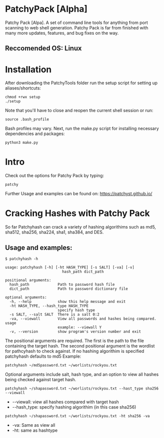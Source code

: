 # PatchyPack [Alpha]
Patchy Pack [Alpa]. A set of command line tools for anything from port scanning to web shell generation.
Patchy Pack is far from finished with many more updates, features, and bug fixes on the way.
## Reccomended OS: Linux
# Installation
After downloading the PatchyTools folder run the setup script for setting up aliases/shortcuts:
```
chmod +rwx setup
./setup
```
Note that you'll have to close and reopen the current shell session or run:
```
source .bash_profile
```
Bash profiles may vary. 
Next, run the make.py script for installing necessary dependencies and packages:
```
python3 make.py
```
# Intro
Check out the options for Patchy Pack by typing: 
```
patchy
```
Further Usage and examples can be found on: https://patchyst.github.io/

# Cracking Hashes with Patchy Pack
So far Patchyhash can crack a variety of hashing algorithims such as md5, sha512, sha256, sha224, sha1, sha384, and DES.
 ## Usage and examples:
```
$ patchyhash -h

usage: patchyhash [-h] [-ht HASH_TYPE] [-s SALT] [-va] [-v]
                          hash_path dict_path

positional arguments:
  hash_path             Path to password hash file
  dict_path             Path to password dictionary file

optional arguments:
  -h, --help            show this help message and exit
  -ht HASH_TYPE, --hash_type HASH_TYPE
                        specify hash type
  -s SALT, --salt SALT  There is a salt 0:2
  -va, --viewall        View all passwords and hashes being compared. usage
                        example: --viewall Y
  -v, --version         show program's version number and exit
```
The positional arguments are required. The first is the path to the file containing the target hash. The second positional argument is the wordlist for pathcyhash to check against. If no hashing algorithim is specified patchyhash defaults to md5
Example:
```
patchyhash ~/md5password.txt ~/worlists/rockyou.txt
```
Optional arguments include salt, hash type, and an option to view all hashes being checked against target hash.
```
patchyhash ~/shapassword.txt ~/worlists/rockyou.txt --hast_type sha256 --viewall
```
* --viewall: view all hashes compared with target hash
* --hash_type: specify hashing algorithim (in this case sha256)
```
patchyhash ~/shapassword.txt ~/worlists/rockyou.txt -ht sha256 -va
```
* -va: Same as view all
* -ht: same as hashtype
